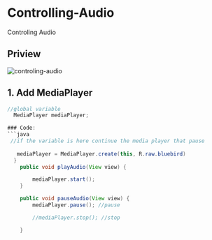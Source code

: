 # Controlling-Audio
Controling Audio

## Priview
![controling-audio](https://user-images.githubusercontent.com/43386555/54200245-83ca5200-44fd-11e9-987d-a267374fab94.gif)

## 1. Add MediaPlayer
```java
//global variable
  MediaPlayer mediaPlayer;

### Code:
```java
 //if the variable is here continue the media player that pause
  
   mediaPlayer = MediaPlayer.create(this, R.raw.bluebird)
  }
    public void playAudio(View view) {

        mediaPlayer.start();
    }

    public void pauseAudio(View view) {
        mediaPlayer.pause(); //pause

        //mediaPlayer.stop(); //stop

    }
